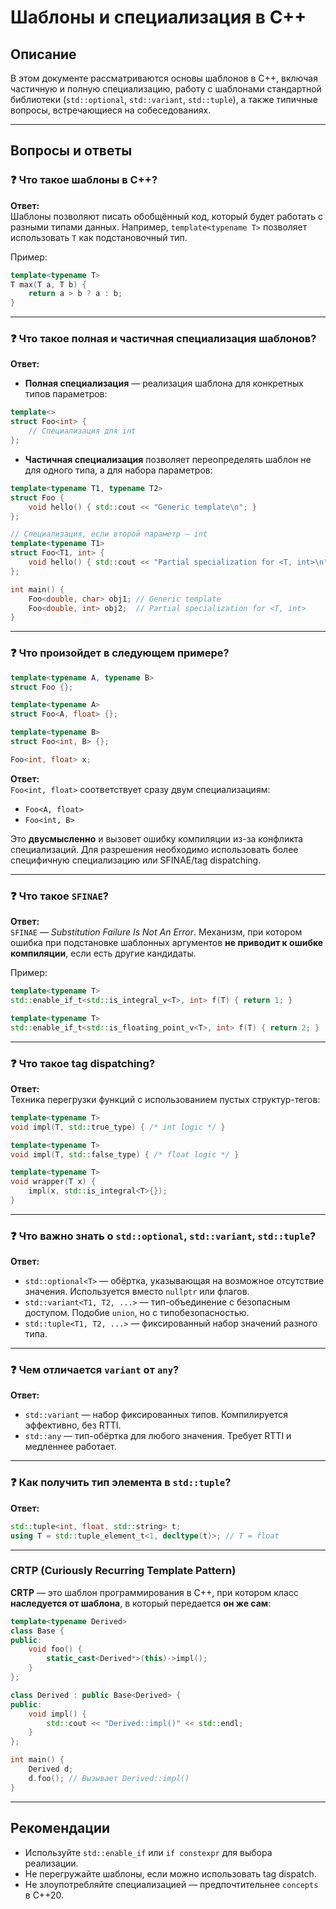 # Шаблоны и специализация в C++

## Описание

В этом документе рассматриваются основы шаблонов в C++, включая частичную и полную специализацию, работу с шаблонами стандартной библиотеки (`std::optional`, `std::variant`, `std::tuple`), а также типичные вопросы, встречающиеся на собеседованиях.

---

## Вопросы и ответы

### ❓ Что такое шаблоны в C++?

**Ответ:**  
Шаблоны позволяют писать обобщённый код, который будет работать с разными типами данных. Например, `template<typename T>` позволяет использовать `T` как подстановочный тип.

Пример:
```cpp
template<typename T>
T max(T a, T b) {
    return a > b ? a : b;
}
```

---

### ❓ Что такое полная и частичная специализация шаблонов?

**Ответ:**  
- **Полная специализация** — реализация шаблона для конкретных типов параметров:
```cpp
template<>
struct Foo<int> {
    // Специализация для int
};
```

- **Частичная специализация** позволяет переопределять шаблон не для одного типа, а для набора параметров:
```cpp
template<typename T1, typename T2>
struct Foo {
    void hello() { std::cout << "Generic template\n"; }
};

// Специализация, если второй параметр — int
template<typename T1>
struct Foo<T1, int> {
    void hello() { std::cout << "Partial specialization for <T, int>\n"; }
};

int main() {
    Foo<double, char> obj1; // Generic template
    Foo<double, int> obj2;  // Partial specialization for <T, int>
}
```

---

### ❓ Что произойдет в следующем примере?

```cpp
template<typename A, typename B>
struct Foo {};

template<typename A>
struct Foo<A, float> {};

template<typename B>
struct Foo<int, B> {};

Foo<int, float> x;
```

**Ответ:**  
`Foo<int, float>` соответствует сразу двум специализациям:
- `Foo<A, float>`
- `Foo<int, B>`

Это **двусмысленно** и вызовет ошибку компиляции из-за конфликта специализаций. Для разрешения необходимо использовать более специфичную специализацию или SFINAE/tag dispatching.

---

### ❓ Что такое `SFINAE`?

**Ответ:**  
`SFINAE` — *Substitution Failure Is Not An Error*. Механизм, при котором ошибка при подстановке шаблонных аргументов **не приводит к ошибке компиляции**, если есть другие кандидаты.

Пример:
```cpp
template<typename T>
std::enable_if_t<std::is_integral_v<T>, int> f(T) { return 1; }

template<typename T>
std::enable_if_t<std::is_floating_point_v<T>, int> f(T) { return 2; }
```

---

### ❓ Что такое tag dispatching?

**Ответ:**  
Техника перегрузки функций с использованием пустых структур-тегов:

```cpp
template<typename T>
void impl(T, std::true_type) { /* int logic */ }

template<typename T>
void impl(T, std::false_type) { /* float logic */ }

template<typename T>
void wrapper(T x) {
    impl(x, std::is_integral<T>{});
}
```

---

### ❓ Что важно знать о `std::optional`, `std::variant`, `std::tuple`?

**Ответ:**

- `std::optional<T>` — обёртка, указывающая на возможное отсутствие значения. Используется вместо `nullptr` или флагов.
- `std::variant<T1, T2, ...>` — тип-объединение с безопасным доступом. Подобие `union`, но с типобезопасностью.
- `std::tuple<T1, T2, ...>` — фиксированный набор значений разного типа.

---

### ❓ Чем отличается `variant` от `any`?

**Ответ:**
- `std::variant` — набор фиксированных типов. Компилируется эффективно, без RTTI.
- `std::any` — тип-обёртка для любого значения. Требует RTTI и медленнее работает.

---

### ❓ Как получить тип элемента в `std::tuple`?

**Ответ:**

```cpp
std::tuple<int, float, std::string> t;
using T = std::tuple_element_t<1, decltype(t)>; // T = float
```

---

### CRTP (Curiously Recurring Template Pattern)

**CRTP** — это шаблон программирования в C++, при котором класс **наследуется от шаблона**, в который передается **он же сам**:
```c++
template<typename Derived>
class Base {
public:
    void foo() {
        static_cast<Derived*>(this)->impl();
    }
};

class Derived : public Base<Derived> {
public:
    void impl() {
        std::cout << "Derived::impl()" << std::endl;
    }
};

int main() {
    Derived d;
    d.foo(); // Вызывает Derived::impl()
}

```

---

## Рекомендации

- Используйте `std::enable_if` или `if constexpr` для выбора реализации.
- Не перегружайте шаблоны, если можно использовать tag dispatch.
- Не злоупотребляйте специализацией — предпочтительнее `concepts` в C++20.


